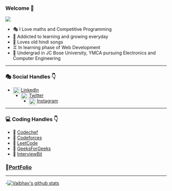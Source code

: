<!-- ![](https://komarev.com/ghpvc/?username=parag56&color=blue&label=PROFILE+VIEWS) -->

### Welcome 👋

![](https://komarev.com/ghpvc/?username=v-a14&color=red&label=PROFILE+VIEWS)



- 🎭 I Love maths and Competitive Programming 
- 👯 Addicted to learning and growing everyday
- 🎼 Loves old hindi songs
- ♊ In learning phase of Web Development 
- 🤔 Undergrad in JC Bose University, YMCA pursuing Electronics and Computer Engineering 
<hr>

### 🎭 Social Handles 👇 
- <img align="left" alt="codeSTACKr | LinkedIn" width="22px" src="https://image.flaticon.com/icons/png/512/174/174857.png"  style = "color:#d4af37"/>[LinkedIn](https://www.linkedin.com/in/va14/)
-  <img align="left" alt="codeSTACKr | Instagram" width="22px" src="https://www.net-aware.org.uk/siteassets/images-and-icons/application-icons/app-icons-twitter.png?w=585&scale=down" style = "color:#d4af37"/>[Twitter](https://twitter.com/va_a14)
-  <img align="left" alt="codeSTACKr | Instagram" width="22px" src="https://upload.wikimedia.org/wikipedia/commons/thumb/e/e7/Instagram_logo_2016.svg/768px-Instagram_logo_2016.svg.png" style = "color:#d4af37"/>[Instagram](https://www.instagram.com/va_a14/)

<hr>


### 💻 Coding Handles 👇 
- 📒 [Codechef](https://www.codechef.com/users/)
- 📘 [Codeforces](https://codeforces.com/profile/)
- 📙 [LeetCode](https://leetcode.com/)
- 📗 [GeeksForGeeks](https://auth.geeksforgeeks.org/user/)
- 📕 [InterviewBit](https://www.interviewbit.com/profile/)

### 📁[PortFolio](https://v-a14.github.io/PortFolio/)<br>
<hr>

-[![Vaibhav's github stats](https://github-readme-stats.vercel.app/api?username=v-a14&count_private=true&show_icons=true&theme=radical&hide_rank=false)](https://github.com/anuraghazra/github-readme-stats)


